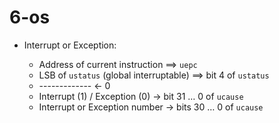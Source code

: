 # 6-os

- Interrupt or Exception:

	- Address of current instruction $\implies$ `uepc`
	- LSB of `ustatus` (global interruptable) $\implies$ bit 4 of `ustatus`
	- ------------- <- 0
	- Interrupt (1) / Exception (0) -> bit 31 $\dots$ 0 of `ucause`
	- Interrupt or Exception number -> bits 30 $\dots$ 0 of `ucause`
